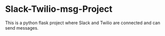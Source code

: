 # Slack-Twilio-msg-Project
This is a python flask project where Slack and Twilio are connected and can send messages.
